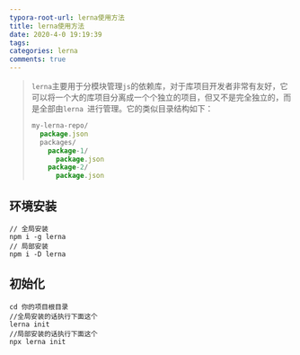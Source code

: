 ```yaml
---
typora-root-url: lerna使用方法
title: lerna使用方法
date: 2020-4-0 19:19:39
tags:
categories: lerna
comments: true
---
```


> `lerna`主要用于分模块管理`js`的依赖库，对于库项目开发者非常有友好，它可以将一个大的库项目分离成一个个独立的项目，但又不是完全独立的，而是全部由`lerna `进行管理。它的类似目录结构如下：
>
> ```javascript
> my-lerna-repo/
>   package.json
>   packages/
>     package-1/
>       package.json
>     package-2/
>       package.json
> ```

<!--more-->

## 环境安装

```
// 全局安装
npm i -g lerna
// 局部安装
npm i -D lerna
```

## 初始化

```
cd 你的项目根目录
//全局安装的话执行下面这个
lerna init
//局部安装的话执行下面这个
npx lerna init
```

